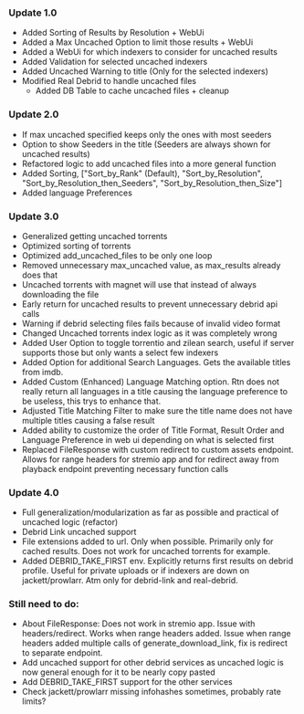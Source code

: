 ### Update 1.0
- Added Sorting of Results by Resolution + WebUi
- Added a Max Uncached Option to limit those results + WebUi
- Added a WebUi for which indexers to consider for uncached results
- Added Validation for selected uncached indexers
- Added Uncached Warning to title (Only for the selected indexers)
- Modified Real Debrid to handle uncached files
	- Added DB Table to cache uncached files + cleanup

### Update 2.0
- If max uncached specified keeps only the ones with most seeders
- Option to show Seeders in the title (Seeders are always shown for uncached results)
- Refactored logic to add uncached files into a more general function
- Added Sorting, ["Sort_by_Rank" (Default), "Sort_by_Resolution", "Sort_by_Resolution_then_Seeders", "Sort_by_Resolution_then_Size"]
- Added language Preferences

### Update 3.0
- Generalized getting uncached torrents
- Optimized sorting of torrents
- Optimized add_uncached_files to be only one loop
- Removed unnecessary max_uncached value, as max_results already does that
- Uncached torrents with magnet will use that instead of always downloading the file
- Early return for uncached results to prevent unnecessary debrid api calls
- Warning if debrid selecting files fails because of invalid video format
- Changed Uncached torrents index logic as it was completely wrong
- Added User Option to toggle torrentio and zilean search, useful if server supports those but only wants a select few indexers
- Added Option for additional Search Languages. Gets the available titles from imdb.
- Added Custom (Enhanced) Language Matching option. Rtn does not really return all languages in a title causing the language preference to be useless, this trys to enhance that.
- Adjusted Title Matching Filter to make sure the title name does not have multiple titles causing a false result
- Added ability to customize the order of Title Format, Result Order and Language Preference in web ui depending on what is selected first
- Replaced FileResponse with custom redirect to custom assets endpoint. Allows for range headers for stremio app and for redirect away from playback endpoint preventing necessary function calls

### Update 4.0
- Full generalization/modularization as far as possible and practical of uncached logic (refactor)
- Debrid Link uncached support
- File extensions added to url. Only when possible. Primarily only for cached results. Does not work for uncached torrents for example.
- Added DEBRID_TAKE_FIRST env. Explicitly returns first results on debrid profile. Useful for private uploads or if indexers are down on jackett/prowlarr. Atm only for debrid-link and real-debrid.

### Still need to do:
- About FileResponse: Does not work in stremio app. Issue with headers/redirect. Works when range headers added. Issue when range headers added multiple calls of generate_download_link, fix is redirect to separate endpoint.
- Add uncached support for other debrid services as uncached logic is now general enough for it to be nearly copy pasted
- Add DEBRID_TAKE_FIRST support for the other services
- Check jackett/prowlarr missing infohashes sometimes, probably rate limits?